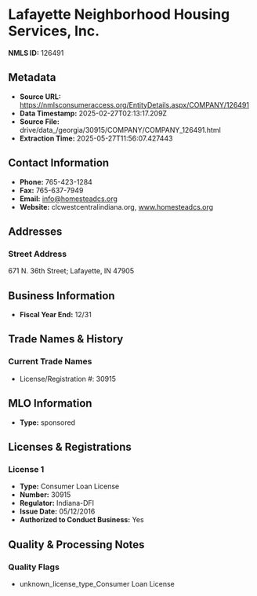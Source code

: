 # Lafayette Neighborhood Housing Services, Inc.

**NMLS ID:** 126491

## Metadata
- **Source URL:** https://nmlsconsumeraccess.org/EntityDetails.aspx/COMPANY/126491
- **Data Timestamp:** 2025-02-27T02:13:17.209Z
- **Source File:** drive/data_/georgia/30915/COMPANY/COMPANY_126491.html
- **Extraction Time:** 2025-05-27T11:56:07.427443

## Contact Information
- **Phone:** 765-423-1284
- **Fax:** 765-637-7949
- **Email:** info@homesteadcs.org
- **Website:** clcwestcentralindiana.org, www.homesteadcs.org

## Addresses
### Street Address
671 N. 36th Street; Lafayette, IN 47905

## Business Information
- **Fiscal Year End:** 12/31

## Trade Names & History
### Current Trade Names
- License/Registration #: 30915

## MLO Information
- **Type:** sponsored

## Licenses & Registrations

### License 1
- **Type:** Consumer Loan License
- **Number:** 30915
- **Regulator:** Indiana-DFI
- **Issue Date:** 05/12/2016
- **Authorized to Conduct Business:** Yes

## Quality & Processing Notes
### Quality Flags
- unknown_license_type_Consumer Loan License
